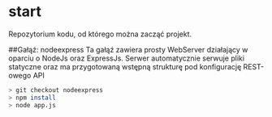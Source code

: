 start
=====

Repozytorium kodu, od którego można zacząć projekt.

##Gałąź: nodeexpress
Ta gałąź zawiera prosty WebServer działający w oparciu o NodeJs oraz ExpressJs. Serwer automatycznie serwuje pliki statyczne oraz ma przygotowaną wstępną strukturę pod konfigurację REST-owego API
```bash
> git checkout nodeexpress
> npm install
> node app.js
```
